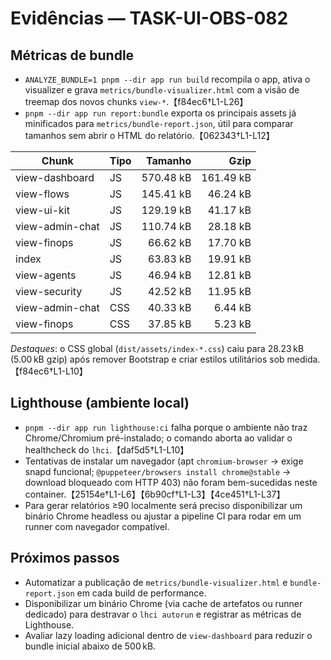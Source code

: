 # Evidências — TASK-UI-OBS-082

## Métricas de bundle
- `ANALYZE_BUNDLE=1 pnpm --dir app run build` recompila o app, ativa o visualizer e grava `metrics/bundle-visualizer.html` com a visão de treemap dos novos chunks `view-*`.【f84ec6†L1-L26】
- `pnpm --dir app run report:bundle` exporta os principais assets já minificados para `metrics/bundle-report.json`, útil para comparar tamanhos sem abrir o HTML do relatório.【062343†L1-L12】

| Chunk | Tipo | Tamanho | Gzip |
| --- | --- | ---: | ---: |
| view-dashboard | JS | 570.48 kB | 161.49 kB |
| view-flows | JS | 145.41 kB | 46.24 kB |
| view-ui-kit | JS | 129.19 kB | 41.17 kB |
| view-admin-chat | JS | 110.74 kB | 28.18 kB |
| view-finops | JS | 66.62 kB | 17.70 kB |
| index | JS | 63.83 kB | 19.91 kB |
| view-agents | JS | 46.94 kB | 12.81 kB |
| view-security | JS | 42.52 kB | 11.95 kB |
| view-admin-chat | CSS | 40.33 kB | 6.44 kB |
| view-finops | CSS | 37.85 kB | 5.23 kB |

_Destaques_: o CSS global (`dist/assets/index-*.css`) caiu para 28.23 kB (5.00 kB gzip) após remover Bootstrap e criar estilos utilitários sob medida.【f84ec6†L1-L10】

## Lighthouse (ambiente local)
- `pnpm --dir app run lighthouse:ci` falha porque o ambiente não traz Chrome/Chromium pré-instalado; o comando aborta ao validar o healthcheck do `lhci`.【daf5d5†L1-L10】
- Tentativas de instalar um navegador (apt `chromium-browser` → exige snapd funcional; `@puppeteer/browsers install chrome@stable` → download bloqueado com HTTP 403) não foram bem-sucedidas neste container.【25154e†L1-L6】【6b90cf†L1-L3】【4ce451†L1-L37】
- Para gerar relatórios ≥90 localmente será preciso disponibilizar um binário Chrome headless ou ajustar a pipeline CI para rodar em um runner com navegador compatível.

## Próximos passos
- Automatizar a publicação de `metrics/bundle-visualizer.html` e `bundle-report.json` em cada build de performance.
- Disponibilizar um binário Chrome (via cache de artefatos ou runner dedicado) para destravar o `lhci autorun` e registrar as métricas de Lighthouse.
- Avaliar lazy loading adicional dentro de `view-dashboard` para reduzir o bundle inicial abaixo de 500 kB.
